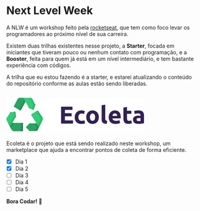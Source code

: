 # Next Level Week
A NLW é um workshop feito pela [rocketseat](http://rocketseat.com.br/), que tem como foco levar os programadores ao próximo nível de sua carreira.

Existem duas trilhas existentes nesse projeto, a **Starter**, focada em iniciantes que tiveram pouco ou nenhum contato com programação, e a **Booster**, feita para quem já está em um nível intermediário, e tem bastante experiência com códigos. 

A trilha que eu estou fazendo é a starter, e estarei atualizando o conteúdo do repositório conforme as aulas estão sendo liberadas.

## ![alt Logomarca Ecoleta](Assets/logo.svg)
Ecoleta é o projeto que está sendo realizado neste workshop, um marketplace que ajuda a encontrar pontos de coleta de forma eficiente.

- [x] Dia 1
- [x] Dia 2
- [ ] Dia 3
- [ ] Dia 4
- [ ] Dia 5

**Bora Codar!** :rocket:
